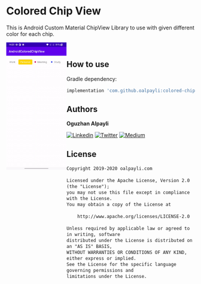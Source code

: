 # Colored Chip View

This is Android Custom Material ChipView Library to use with given different color for each chip.

<p align="center">
    <img src="/previews/colored-gifview.gif" align="left" width="32%"/>
</p>
<br>

## How to use

Gradle dependency:
```Groovy
implementation 'com.github.oalpayli:colored-chipview:0.1'
```

## Authors

**Oguzhan Alpayli**

[![Linkedin](https://img.shields.io/badge/-linkedin-grey?logo=linkedin)](https://www.linkedin.com/in/oguzhan-alpayli-0b945762/)
[![Twitter](https://img.shields.io/badge/-twitter-grey?logo=twitter)](https://twitter.com/OguzhanAlpayli)
[![Medium](https://img.shields.io/badge/-medium-grey?logo=medium)](https://medium.com/@OguzhanAlpayli)

## License

```license
Copyright 2019-2020 oalpayli.com

Licensed under the Apache License, Version 2.0 (the "License");
you may not use this file except in compliance with the License.
You may obtain a copy of the License at

    http://www.apache.org/licenses/LICENSE-2.0

Unless required by applicable law or agreed to in writing, software
distributed under the License is distributed on an "AS IS" BASIS,
WITHOUT WARRANTIES OR CONDITIONS OF ANY KIND, either express or implied.
See the License for the specific language governing permissions and
limitations under the License.
```